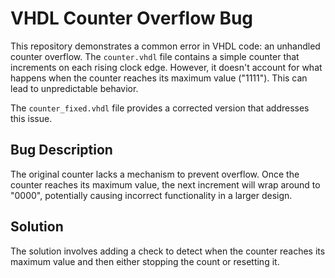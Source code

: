 # VHDL Counter Overflow Bug

This repository demonstrates a common error in VHDL code: an unhandled counter overflow.  The `counter.vhdl` file contains a simple counter that increments on each rising clock edge. However, it doesn't account for what happens when the counter reaches its maximum value ("1111").  This can lead to unpredictable behavior.

The `counter_fixed.vhdl` file provides a corrected version that addresses this issue.

## Bug Description
The original counter lacks a mechanism to prevent overflow. Once the counter reaches its maximum value, the next increment will wrap around to "0000", potentially causing incorrect functionality in a larger design.

## Solution
The solution involves adding a check to detect when the counter reaches its maximum value and then either stopping the count or resetting it.